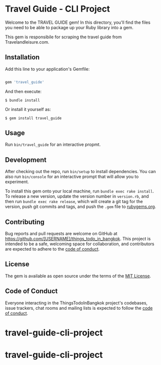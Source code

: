 # Travel Guide - CLI Project

Welcome to the TRAVEL GUIDE gem! In this directory, you'll find the files you need to be able to package up your Ruby library into a gem.

This gem is responsibile for scraping the travel guide from Travelandleisure.com.

## Installation

Add this line to your application's Gemfile:

```ruby

gem 'travel_guide'
```
And then execute:

    $ bundle install

Or install it yourself as:

    $ gem install travel_guide

## Usage

Run `bin/travel_guide` for an interactive propmt.

## Development

After checking out the repo, run `bin/setup` to install dependencies. You can also run `bin/console` for an interactive prompt that will allow you to experiment.

To install this gem onto your local machine, run `bundle exec rake install`. To release a new version, update the version number in `version.rb`, and then run `bundle exec rake release`, which will create a git tag for the version, push git commits and tags, and push the `.gem` file to [rubygems.org](https://rubygems.org).

## Contributing

Bug reports and pull requests are welcome on GitHub at https://github.com/[USERNAME]/things_todo_in_bangkok. This project is intended to be a safe, welcoming space for collaboration, and contributors are expected to adhere to the [code of conduct](https://github.com/[USERNAME]/things_todo_in_bangkok/blob/master/CODE_OF_CONDUCT.md).


## License

The gem is available as open source under the terms of the [MIT License](https://opensource.org/licenses/MIT).

## Code of Conduct

Everyone interacting in the ThingsTodoInBangkok project's codebases, issue trackers, chat rooms and mailing lists is expected to follow the [code of conduct](https://github.com/[USERNAME]/things_todo_in_bangkok/blob/master/CODE_OF_CONDUCT.md).
# travel-guide-cli-project
# travel-guide-cli-project
